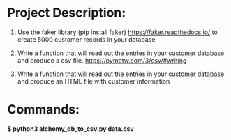 # Project Description:

1. Use the faker library (pip install faker)
   https://faker.readthedocs.io/ to create 5000 customer records in
   your database

2. Write a function that will read out the entries in your customer
   database and produce a csv file. https://pymotw.com/3/csv/#writing

3. Write a function that will read out the entries in your customer
   database and produce an HTML file with customer information

# Commands:

**$ python3 alchemy_db_to_csv.py data.csv**

